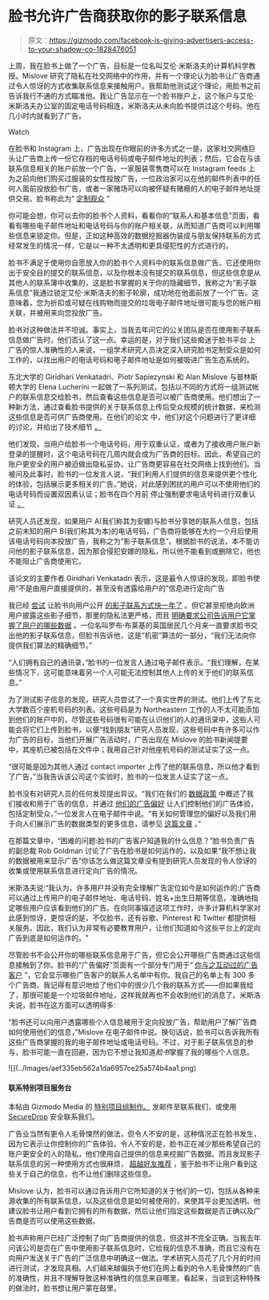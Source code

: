 # 脸书允许广告商获取你的影子联系信息

> 原文：<https://gizmodo.com/facebook-is-giving-advertisers-access-to-your-shadow-co-1828476051>

上周，我在脸书上做了一个广告，目标是一位名叫艾伦·米斯洛夫的计算机科学教授。Mislove 研究了隐私在社交网络中的作用，并有一个理论认为脸书让广告商通过令人惊讶的方式收集联系信息来接触用户。我帮助他测试这个理论，用脸书之前告诉我行不通的方式瞄准他。我让广告显示在一个脸书账户上，这个账户与艾伦·米斯洛夫办公室的固定电话号码相连，米斯洛夫从未向脸书提供过这个号码。他在几小时内就看到了广告。

Watch

在脸书和 Instagram 上，广告出现在你眼前的许多方式之一是，这家社交网络巨头让广告商上传一份它存档的电话号码或电子邮件地址的列表；然后，它会在与该联系信息相关的账户前放一个广告。一家服装零售商可以在 Instagram feeds 上为之前向他们购买过服装的女性投放广告，一位政治家可以在他的邮件列表中的任何人面前投放脸书广告，或者一家赌场可以向被怀疑有赌瘾的人的电子邮件地址提供交易。脸书称此为“ [定制观众](https://www.facebook.com/business/a/custom-audiences) ”

你可能会想，你可以去你的脸书个人资料，看看你的“联系人和基本信息”页面，看看有哪些电子邮件地址和电话号码与你的账户相关联，从而知道广告商可以利用哪些信息来锁定你。但是，正如这种高效的数据挖掘器伪装成与朋友保持联系的方式经常发生的情况一样，它是以一种不太透明和更具侵犯性的方式进行的。

脸书不满足于使用你自愿放入你的脸书个人资料中的联系信息做广告。它还使用你出于安全目的提交的联系信息，以及你根本没有提交的联系信息，但这些信息是从其他人的联系簿中收集的，这是脸书掌握的关于你的隐藏细节，我称之为“影子联系信息”我通过锁定艾伦·米斯洛夫的影子轮廓，成功地在他面前放了一个广告。这意味着，您为折扣或可疑在线购物而提交的垃圾电子邮件地址很可能与您的帐户相关联，并被用来向您投放广告。

脸书对这种做法并不坦诚。事实上，当我去年问它的公关团队是否在使用影子联系信息做广告时，他们否认了这一点。幸运的是，对于我们这些痴迷于脸书平台 上广告的惊人准确性的人来说，一组学术研究人员决定深入研究脸书定制受众是如何工作的，以找出用户的电话号码和电子邮件地址是如何被吸进广告生态系统的。

东北大学的 Giridhari Venkatadri、Piotr Sapiezynski 和 Alan Mislove 与普林斯顿大学的 Elena Lucherini 一起做了一系列测试，包括以不同的方式将一组测试帐户的联系信息交给脸书，然后查看这些信息是否可以被广告商使用。他们想出了一种新方法，通过查看脸书提供的关于联系信息上传后受众规模的统计数据，来检测这些信息是否可供广告商使用。在他们的论文 中，他们对这个问题进行了更详细的讨论，并给出了技术细节 [。](https://mislove.org/publications/PII-PETS.pdf)

他们发现，当用户给脸书一个电话号码，用于双重认证，或者为了接收用户账户新登录的提醒时，这个电话号码在几周内就会成为广告商的目标。因此，希望自己的账户更安全的用户被迫做出隐私妥协，让广告商更容易在社交网络上找到他们。当被问及此事时，脸书的一位发言人说，“我们利用人们提供的信息来提供更个性化的体验，包括展示更多相关的广告。”她说，对此感到困扰的用户可以不使用他们的电话号码而设置双因素认证；脸书在四个月前 停止强制要求电话号码进行双重认证 [。](https://www.facebook.com/notes/facebook-security/two-factor-authentication-for-facebook-now-easier-to-set-up/10155341377090766/)

研究人员还发现，如果用户 A(我们称其为安娜)与脸书分享她的联系人信息，包括之前未知的用户 B(我们称其为本)的电话号码，广告商将能够在大约一个月后使用该电话号码向本投放广告，我称之为“影子联系信息”。根据脸书的说法，本不能访问他的影子联系信息，因为那会侵犯安娜的隐私，所以他不能看到或删除它，他也不能阻止广告商使用它。

该论文的主要作者 Giridhari Venkatadri 表示，这是最令人惊讶的发现，即脸书使用“不是由用户直接提供的，甚至没有透露给用户的”信息进行定向广告

我已经 [尝试](https://gizmodo.com/people-you-may-know-a-controversial-facebook-features-1827981959) 让脸书向用户公开 [的影子联系方式快一年了](https://gizmodo.com/how-facebook-figures-out-everyone-youve-ever-met-1819822691) 。但它甚至拒绝向欧洲用户披露这些影子细节，那里的隐私法更严格，而且 [明确要求公司告诉用户它掌握了用户的哪些数据](https://gdpr-info.eu/art-15-gdpr/) 。一位名叫罗布·布莱基的英国居民几个月来一直要求脸书交出他的影子联系信息，但脸书告诉他，这是“机密”算法的一部分，“我们无法向你提供我们算法的精确细节。”

“人们拥有自己的通讯录，”脸书的一位发言人通过电子邮件表示。“我们理解，在某些情况下，这可能意味着另一个人可能无法控制其他人上传的关于他们的联系信息。”

为了测试影子信息的发现，研究人员尝试了一个真实世界的测试。他们上传了东北大学数百个座机号码的列表。这些号码是为 Northeastern 工作的人不太可能添加到他们的账户中的，尽管这些号码很有可能在认识他们的人的通讯录中，这些人可能会将它们上传到脸书，以便“找到朋友”研究人员发现，这些号码中有许多可以作为广告的目标，当他们开展广告活动时，广告出现在 Mislove 的脸书新闻提要中，其座机已被包括在文件中；我用自己针对他座机号码的测试证实了这一点。

“很可能是因为其他人通过 contact importer 上传了他的联系信息，所以他才看到了广告，”当我告诉该公司这个实验时，脸书的一位发言人证实了这一点。

脸书没有对研究人员的任何发现提出异议。“我们在我们的 [数据政策](https://www.facebook.com/privacy/explanation) 中概述了我们接收和用于广告的信息，并通过 [他们的广告偏好](https://www.facebook.com/ads/preferences/) 让人们控制他们的广告体验，包括定制受众，”一位发言人在电子邮件中说。“有关如何管理您的偏好以及我们用于向人们展示广告的数据类型的更多信息，请参见 [这篇文章](https://newsroom.fb.com/news/2018/04/data-and-advertising/) 。”

在那篇文章中，“困难的问题:脸书的广告客户知道我的什么信息？”脸书负责广告的副总裁 Rob Goldman 讨论了广告在脸书是如何运作的，以及如果“我不想让我的数据被用来显示广告”你该怎么做这篇文章没有提到研究人员发现的令人惊讶的收集或使用联系信息进行定向广告的情况。

米斯洛夫说:“我认为，许多用户并没有完全理解广告定位如今是如何运作的:广告商可以通过上传用户的电子邮件地址、电话号码、姓名+出生日期等信息，准确地指定哪些用户应该看到他们的广告。在向同事描述这项工作时，许多计算机科学家对此感到惊讶，更惊讶的是，不仅脸书，还有谷歌、Pinterest 和 Twitter 都提供相关服务。因此，我们认为非常有必要教育用户，让他们知道如今这些平台上的定向广告到底是如何运作的。"

尽管脸书不会公开你的哪些联系信息用于广告，但它会公开哪些广告商通过这些信息接触到了你。脸书的“广告偏好”页面有一个部分专门用于“ [你与之互动过的广告客户](https://www.facebook.com/ads/preferences/?entry_product=ad_settings_screen) ”，它会显示哪些广告客户的联系人名单中有你。我自己的名单上有 300 多个广告商，我记得有意识地给了他们中的很少几个我的联系方式——但如果我给了，那很可能是一个垃圾邮件地址，这样我就再也不会收到他们的消息了。米斯洛夫说，脸书在这方面可以透明得多:

“脸书还可以向用户透露哪些个人信息被用于定向投放广告，帮助用户了解广告商如何使用他们的信息，”Mislove 在电子邮件中说。换句话说，脸书可以告诉我所有这些广告商掌握的我的电子邮件地址或电话号码。不过，对于影子联系信息的参与，脸书可能一直在回避，因为它不想让我知道*脸书*掌握了我的哪些个人信息。

<section class="q35npn-0 MZtuu">![](../Images/aef335eb562a1da6957ce25a574b4aa1.png)

#### 联系特别项目服务台

本帖由 Gizmodo Media 的 [特别项目组制作。](https://specialprojectsdesk.com) 发邮件至联系我们，或使用 [SecureDrop](https://specialprojectsdesk.com/how-to-contact-our-reporters-using-securedrop-1823763689) 安全联系我们。

</section>

广告业当然有更令人毛骨悚然的做法，但令人不安的是，这种情况正在脸书发生，因为它表示让你控制你的广告体验。令人不安的是，脸书正在减少那些希望自己的账户更安全的人的隐私，他们使用自己提供的信息来挖掘广告数据。而且发现影子联系信息的另一种使用方式也很麻烦， [超越好友推荐](https://gizmodo.com/how-facebook-figures-out-everyone-youve-ever-met-1819822691) ，鉴于脸书不让用户看到这些关于自己的信息，也不让他们删除这些信息。

Mislove 认为，脸书可以通过告诉用户它所知道的关于他们的一切，包括从各种来源收集的所有联系信息，以及这些信息是如何被使用的，来使其平台更加透明。他建议脸书让用户看到它拥有的所有数据，然后让他们指定这些数据是否正确以及广告商是否可以使用这些数据。

脸书声称用户已经广泛控制了向广告商提供的信息，但这并不完全正确。当我去年问该公司是否在广告中使用影子联系信息时，它给我的信息不准确，而且它没有在向用户发送关于广告的广泛信息中明确这一做法。学术研究人员花了几个月的时间进行测试，才发现真相。人们越来越偏执于他们在网上看到的令人毛骨悚然的广告的准确性，并且不理解导致这种准确性的信息来自哪里。看起来，当谈到这种特殊的做法时，脸书想让用户蒙在鼓里。